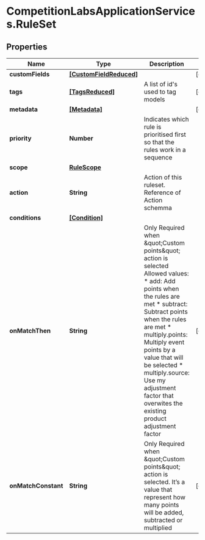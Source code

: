 # CompetitionLabsApplicationServices.RuleSet

## Properties

Name | Type | Description | Notes
------------ | ------------- | ------------- | -------------
**customFields** | [**[CustomFieldReduced]**](CustomFieldReduced.md) |  | [optional] 
**tags** | [**[TagsReduced]**](TagsReduced.md) | A list of id&#39;s used to tag models | [optional] 
**metadata** | [**[Metadata]**](Metadata.md) |  | [optional] 
**priority** | **Number** | Indicates which rule is prioritised first so that the rules work in a sequence | 
**scope** | [**RuleScope**](RuleScope.md) |  | 
**action** | **String** | Action of this ruleset. Reference of Action schemma | 
**conditions** | [**[Condition]**](Condition.md) |  | 
**onMatchThen** | **String** | Only Required when \&quot;Custom points\&quot; action is selected Allowed values: * add: Add points when the rules are met * subtract: Subtract points when the rules are met * multiply.points: Multiply event points by a value that will be selected * multiply.source: Use my adjustment factor that overwites the existing product adjustment factor  | [optional] 
**onMatchConstant** | **String** | Only Required when \&quot;Custom points\&quot; action is selected. It’s a value that represent how many points will be added, subtracted or multiplied | [optional] 


